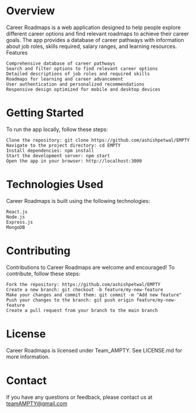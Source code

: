 # <APP NAME>
# Overview

Career Roadmaps is a web application designed to help people explore different career options and find relevant roadmaps to achieve their career goals. The app provides a database of career pathways with information about job roles, skills required, salary ranges, and learning resources.
Features

    Comprehensive database of career pathways
    Search and filter options to find relevant career options
    Detailed descriptions of job roles and required skills
    Roadmaps for learning and career advancement
    User authentication and personalized recommendations
    Responsive design optimized for mobile and desktop devices

# Getting Started

To run the app locally, follow these steps:

    Clone the repository: git clone https://github.com/ashishpetwal/EMPTY
    Navigate to the project directory: cd EMPTY
    Install dependencies: npm install
    Start the development server: npm start
    Open the app in your browser: http://localhost:3000

# Technologies Used

Career Roadmaps is built using the following technologies:

    React.js
    Node.js
    Express.js
    MongoDB

# Contributing

Contributions to Career Roadmaps are welcome and encouraged! To contribute, follow these steps:

    Fork the repository: https://github.com/ashishpetwal/EMPTY
    Create a new branch: git checkout -b feature/my-new-feature
    Make your changes and commit them: git commit -m "Add new feature"
    Push your changes to the branch: git push origin feature/my-new-feature
    Create a pull request from your branch to the main branch

# License

Career Roadmaps is licensed under Team_AMPTY. See LICENSE.md for more information.
# Contact

If you have any questions or feedback, please contact us at teamAMPTY@gmail.com
